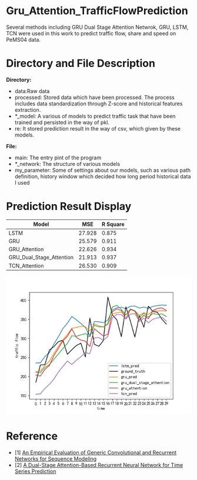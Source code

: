 # Gru_Attention_TrafficFlowPrediction
Several methods including GRU Dual Stage Attention Netwrok, GRU, LSTM, TCN were used in this work to predict traffic flow, share and speed on PeMS04 data.

# Directory and File Description
**Directory:** <br>
* data:Raw data <br>
* processed: Stored data which have been processed. The process includes data standardization through Z-score and historical features extraction. <br>
* *_model: A various of models to predict traffic task that have been trained and persisted in the way of pkl. <br>
* re: It stored prediction result in the way of csv, which given by these models. <br>

**File:**<br>
* main: The entry pint of the  program
* *_network: The structure of various models
* my_parameter: Some of settings about our models, such as various path definition, history window which decided how long period historical data I used

# Prediction Result Display

| Model | MSE| R Square |
|-------|----|-----|
|LSTM|27.928|0.875|
|GRU|25.579|0.911|
|GRU_Attention|22.626|0.934|
|GRU_Dual_Stage_Attention|21.913|0.937|
|TCN_Attention|26.530|0.909|

![image](https://github.com/Zhangtianpu/gru_attention_trafficFlowPrediction/blob/master/fig/traffic%20flow%20prediction%20with%20different%20models.jpg?raw=true)
# Reference
- [1] [An Empirical Evaluation of Generic Convolutional and Recurrent Networks for Sequence Modeling](http://arxiv.org/abs/1803.01271)
- [2] [A Dual-Stage Attention-Based Recurrent Neural Network for Time Series Prediction](http://arxiv.org/abs/1704.02971)
